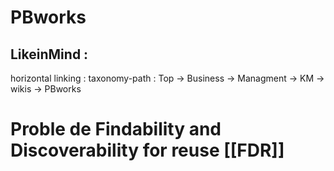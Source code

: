 # PBworks

## LikeinMind :

 horizontal linking :
   taxonomy-path : Top -> Business -> Managment -> KM -> wikis -> PBworks
   
 
 
 # Proble de Findability and Discoverability for reuse [[FDR]]
